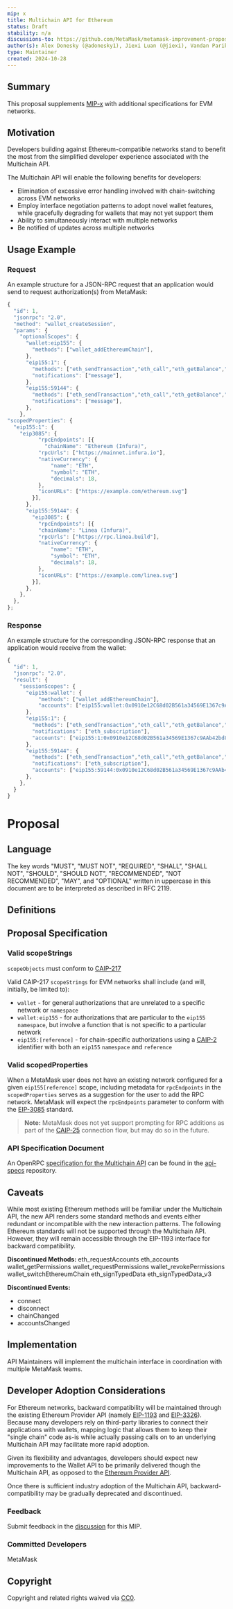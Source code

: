 ```yaml
---
mip: x
title: Multichain API for Ethereum
status: Draft
stability: n/a
discussions-to: https://github.com/MetaMask/metamask-improvement-proposals/discussions/53
author(s): Alex Donesky (@adonesky1), Jiexi Luan (@jiexi), Vandan Parikh(@vandan) 
type: Maintainer
created: 2024-10-28
---
```


## Summary
This proposal supplements [MIP-x](./mip-x-multichainapi.md) with additional specifications for EVM networks.

## Motivation
Developers building against Ethereum-compatible networks stand to benefit the most from the simplified developer experience associated with the Multichain API. 

The Multichain API will enable the following benefits for developers:
- Elimination of excessive error handling involved with chain-switching across EVM networks
- Employ interface negotiation patterns to adopt novel wallet features, while gracefully degrading for wallets that may not yet support them
- Ability to simultaneously interact with multiple networks
- Be notified of updates across multiple networks

## Usage Example
### Request
An example structure for a JSON-RPC request that an application would send to request authorization(s) from MetaMask:

```js
{
  "id": 1,
  "jsonrpc": "2.0",
  "method": "wallet_createSession",
  "params": {
    "optionalScopes": {
      "wallet:eip155": {
        "methods": ["wallet_addEthereumChain"],
      },
      "eip155:1": {
        "methods": ["eth_sendTransaction","eth_call","eth_getBalance","eth_blockNumber","eth_getTransactionCount","wallet_watchAsset","eth_subscribe"],
        "notifications": ["message"],
      },
      "eip155:59144": {
        "methods": ["eth_sendTransaction","eth_call","eth_getBalance","eth_blockNumber","eth_getTransactionCount","wallet_watchAsset","eth_subscribe"],
        "notifications": ["message"],
      },
    },
"scopedProperties": {
  "eip155:1": {
    "eip3085": {
          "rpcEndpoints": [{
            "chainName": "Ethereum (Infura)",
          "rpcUrls": ["https://mainnet.infura.io"],
          "nativeCurrency": {
              "name": "ETH",
              "symbol": "ETH",
              "decimals": 18,
          },
          "iconURLs": ["https://example.com/ethereum.svg"]
        }],
      },
      "eip155:59144": {
        "eip3085": {
          "rpcEndpoints": [{
          "chainName": "Linea (Infura)",
          "rpcUrls": ["https://rpc.linea.build"],
          "nativeCurrency": {
              "name": "ETH",
              "symbol": "ETH",
              "decimals": 18,
          },
          "iconURLs": ["https://example.com/linea.svg"]
        }],
      },
    },
  },
};
```

### Response
An example structure for the corresponding JSON-RPC response that an application would receive from the wallet:

```js
{
  "id": 1,
  "jsonrpc": "2.0",
  "result": {
    "sessionScopes": { 
      "eip155:wallet": {
          "methods": ["wallet_addEthereumChain"],
          "accounts": ["eip155:wallet:0x0910e12C68d02B561a34569E1367c9AAb42bd810"]
      },
      "eip155:1": {
        "methods": ["eth_sendTransaction","eth_call","eth_getBalance","eth_blockNumber","eth_getTransactionCount","wallet_watchAsset","eth_subscribe"],
        "notifications": ["eth_subscription"],
        "accounts": ["eip155:1:0x0910e12C68d02B561a34569E1367c9AAb42bd810"]
      },
      "eip155:59144": {
        "methods": ["eth_sendTransaction","eth_call","eth_getBalance","eth_blockNumber","eth_getTransactionCount","wallet_watchAsset","eth_subscribe"],
        "notifications": ["eth_subscription"],
        "accounts": ["eip155:59144:0x0910e12C68d02B561a34569E1367c9AAb42bd810"]
      },
    },      
  }
}
```

# Proposal

## Language
The key words "MUST", "MUST NOT", "REQUIRED", "SHALL", "SHALL NOT", "SHOULD", "SHOULD NOT", "RECOMMENDED", "NOT RECOMMENDED", "MAY", and "OPTIONAL" written in uppercase in this document are to be interpreted as described in RFC 2119.

## Definitions

## Proposal Specification

### Valid scopeStrings

`scopeObjects` must conform to [CAIP-217](https://chainagnostic.org/CAIPs/caip-217)

Valid CAIP-217 `scopeStrings` for EVM networks shall include (and will, initially, be limited to):
- `wallet` - for general authorizations that are unrelated to a specific network or `namespace`
- `wallet:eip155` - for authorizations that are particular to the `eip155` `namespace`, but involve a function that is not specific to a particular network
- `eip155:[reference]` - for chain-specific authorizations using a [CAIP-2](https://github.com/ChainAgnostic/CAIPs/blob/main/CAIPs/caip-2.md) identifier with both an `eip155` `namespace` and `reference`

### Valid scopedProperties
When a MetaMask user does not have an existing network configured for a given `eip155[reference]` scope, including metadata for `rpcEndpoints` in the `scopedProperties` serves as a suggestion for the user to add the RPC network. MetaMask will expect the `rpcEndpoints` parameter to conform with the [EIP-3085](https://eips.ethereum.org/EIPS/eip-3085) standard.

> **Note:** MetaMask does not yet support prompting for RPC additions as part of the [CAIP-25](https://chainagnostic.org/CAIPs/caip-25) connection flow, but may do so in the future. 

### API Specification Document
An OpenRPC [specification for the Multichain API](https://github.com/MetaMask/api-specs/blob/main/multichain/openrpc.yaml) can be found in the [api-specs](https://github.com/MetaMask/api-specs) repository.

## Caveats
While most existing Ethereum methods will be familiar under the Multichain API, the new API renders some standard methods and events either redundant or incompatible with the new interaction patterns. The following Ethereum standards will not be supported through the Multichain API. However, they will remain accessible through the EIP-1193 interface for backward compatibility.

**Discontinued Methods:**
eth_requestAccounts
eth_accounts
wallet_getPermissions
wallet_requestPermissions
wallet_revokePermissions
wallet_switchEthereumChain
eth_signTypedData
eth_signTypedData_v3

**Discontinued Events:**
- connect
- disconnect
- chainChanged
- accountsChanged

## Implementation
API Maintainers will implement the multichain interface in coordination with multiple MetaMask teams.

## Developer Adoption Considerations
For Ethereum networks, backward compatibility will be maintained through the existing Ethereum Provider API (namely [EIP-1193](https://eips.ethereum.org/EIPS/eip-1193) and [EIP-3326](https://eips.ethereum.org/EIPS/eip-3326)).
Because many developers rely on third-party libraries to connect their applications with wallets, mapping logic that allows them to keep their "single chain" code as-is while actually passing calls on to an underlying Multichain API may facilitate more rapid adoption. 

Given its flexibility and advantages, developers should expect new improvements to the Wallet API to be primarily delivered though the Multichain API, as opposed to the [Ethereum Provider API](https://docs.metamask.io/wallet/reference/provider-api/).

Once there is sufficient industry adoption of the Multichain API, backward-compatibility may be gradually deprecated and discontinued.

### Feedback
Submit feedback in the [discussion](https://github.com/MetaMask/metamask-improvement-proposals/discussions/53) for this MIP.

### Committed Developers
MetaMask

## Copyright
Copyright and related rights waived via [CC0](../LICENSE).